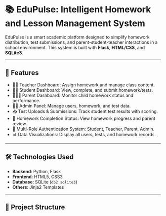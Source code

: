 # 📚 EduPulse: Intelligent Homework and Lesson Management System

EduPulse is a smart academic platform designed to simplify homework distribution, test submissions, and parent-student-teacher interactions in a school environment. This system is built with **Flask**, **HTML/CSS**, and **SQLite3**.

---

## 🚀 Features

- 👨‍🏫 Teacher Dashboard: Assign homework and manage class content.
- 👨‍🎓 Student Dashboard: View, complete, and submit homework/tests.
- 👨‍👩‍👧 Parent Dashboard: Monitor child homework status and performance.
- 🧑‍💼 Admin Panel: Manage users, homework, and test data.
- 📥 Test Uploads & Submissions: Track student test results with scoring.
- 🔄 Homework Completion Status: View homework progress and parent review.
- 🔐 Multi-Role Authentication System: Student, Teacher, Parent, Admin.
- 📊 Data Visualizations: Display all users, tests, and homework records.

---

## 🛠️ Technologies Used

- **Backend**: Python, Flask
- **Frontend**: HTML5, CSS3
- **Database**: SQLite (`db2.sqlite3`)
- **Others**: Jinja2 Templates

---

## 📂 Project Structure


